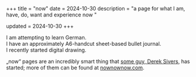+++
title = "now"
date = 2024-10-30
description = "a page for what I am, have, do, want and experience now "

updated = 2024-10-30
+++

I am attempting to learn German. \
I have an approximately A6-handcut sheet-based bullet journal. \
I recently started digital drawing.

„now“ pages are an incredibly smart thing that [some guy, Derek Sivers,](https://sive.rs) has started; more of them can be found at [nownownow.com](https://nownownow.com).
